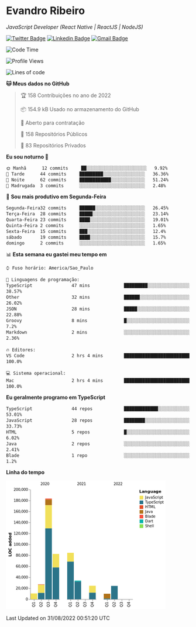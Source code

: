 # Evandro **Ribeiro**

*JavaScript Developer (React Native | ReactJS | NodeJS)*

[![Twitter Badge](https://img.shields.io/badge/-@ribeiroevandro-201B2D?style=flat-square&labelColor=201B2D&logo=twitter&logoColor=white&link=https://twitter.com/ribeiroevandro)](https://twitter.com/ribeiroevandro) 
[![Linkedin Badge](https://img.shields.io/badge/-Evandro%20Ribeiro-201B2D?style=flat-square&logo=Linkedin&logoColor=white&link=https://www.linkedin.com/in/ribeiroevandro)](https://www.linkedin.com/in/ribeiroevandro) 
[![Gmail Badge](https://img.shields.io/badge/-oi@ribeiroevandro.com.br-201B2D?style=flat-square&logo=Gmail&logoColor=white&link=mailto:oi@ribeiroevandro.com.br)](mailto:oi@ribeiroevandro.com.br)


<!--START_SECTION:waka-->
![Code Time](http://img.shields.io/badge/Code%20Time-2%2C970%20hrs%2023%20mins-blue)

![Profile Views](http://img.shields.io/badge/Visualizac%C3%B5es%20do%20perfil-8-blue)

![Lines of code](https://img.shields.io/badge/Desde%20o%20Hello%20World%20eu%20escrevi-481%20Thousand%20linhas%20de%20c%C3%B3digo-blue)

**🐱 Meus dados no GitHub** 

> 🏆 158 Contribuições no ano de 2022
 > 
> 📦 154.9 kB Usado no armazenamento do GitHub 
 > 
> 💼 Aberto para contratação
 > 
> 📜 158 Repositórios Públicos 
 > 
> 🔑 83 Repositórios Privados  
 > 
**Eu sou noturno 🦉** 

```text
🌞 Manhã      12 commits     ██░░░░░░░░░░░░░░░░░░░░░░░   9.92% 
🌆 Tarde      44 commits     █████████░░░░░░░░░░░░░░░░   36.36% 
🌃 Noite      62 commits     ████████████░░░░░░░░░░░░░   51.24% 
🌙 Madrugada  3 commits      ░░░░░░░░░░░░░░░░░░░░░░░░░   2.48%

```
📅 **Sou mais produtivo em Segunda-Feira** 

```text
Segunda-Feira32 commits     ██████░░░░░░░░░░░░░░░░░░░   26.45% 
Terça-Feira  28 commits     █████░░░░░░░░░░░░░░░░░░░░   23.14% 
Quarta-Feira 23 commits     ████░░░░░░░░░░░░░░░░░░░░░   19.01% 
Quinta-Feira 2 commits      ░░░░░░░░░░░░░░░░░░░░░░░░░   1.65% 
Sexta-Feira  15 commits     ███░░░░░░░░░░░░░░░░░░░░░░   12.4% 
sábado       19 commits     ████░░░░░░░░░░░░░░░░░░░░░   15.7% 
domingo      2 commits      ░░░░░░░░░░░░░░░░░░░░░░░░░   1.65%

```


📊 **Esta semana eu gastei meu tempo em** 

```text
⌚︎ Fuso horário: America/Sao_Paulo

💬 Linguagens de programação: 
TypeScript               47 mins             █████████░░░░░░░░░░░░░░░░   38.57% 
Other                    32 mins             ██████░░░░░░░░░░░░░░░░░░░   26.02% 
JSON                     28 mins             █████░░░░░░░░░░░░░░░░░░░░   22.88% 
Groovy                   8 mins              █░░░░░░░░░░░░░░░░░░░░░░░░   7.2% 
Markdown                 2 mins              ░░░░░░░░░░░░░░░░░░░░░░░░░   2.36%

🔥 Editores: 
VS Code                  2 hrs 4 mins        █████████████████████████   100.0%

💻 Sistema operacional: 
Mac                      2 hrs 4 mins        █████████████████████████   100.0%

```

**Eu geralmente programo em TypeScript** 

```text
TypeScript               44 repos            █████████████░░░░░░░░░░░░   53.01% 
JavaScript               28 repos            ████████░░░░░░░░░░░░░░░░░   33.73% 
HTML                     5 repos             █░░░░░░░░░░░░░░░░░░░░░░░░   6.02% 
Java                     2 repos             ░░░░░░░░░░░░░░░░░░░░░░░░░   2.41% 
Blade                    1 repo              ░░░░░░░░░░░░░░░░░░░░░░░░░   1.2%

```


**Linha do tempo**

![Chart not found](https://raw.githubusercontent.com/ribeiroevandro/ribeiroevandro/master/charts/bar_graph.png) 


 Last Updated on 31/08/2022 00:51:20 UTC
<!--END_SECTION:waka-->
